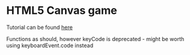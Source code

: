 # HTML5 Canvas game

Tutorial can be found [here](http://www.lostdecadegames.com/how-to-make-a-simple-html5-canvas-game/)

Functions as should, however keyCode is deprecated - might be worth using keyboardEvent.code instead
